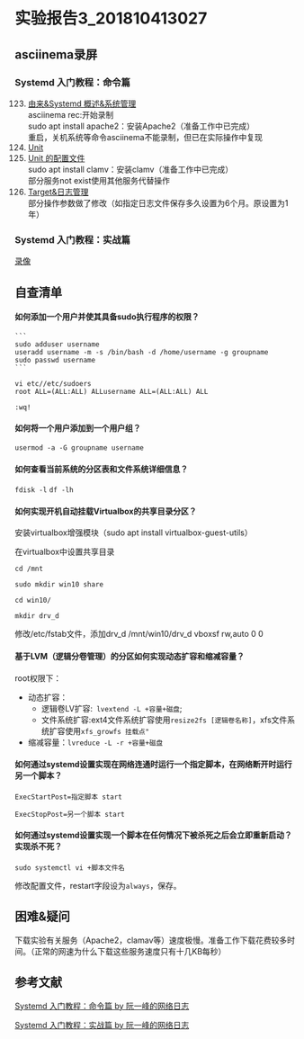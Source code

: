 # 实验报告3_201810413027
## asciinema录屏
### Systemd 入门教程：命令篇
123. [由来&Systemd 概述&系统管理](https://asciinema.org/a/yV90WwbOOPDgH9Dj44TuL74DC)   
asciinema rec:开始录制  
sudo apt install apache2：安装Apache2（准备工作中已完成）  
重启，关机系统等命令asciinema不能录制，但已在实际操作中复现    
4. [Unit]( https://asciinema.org/a/BouX3RmgGh1Zsf3MvT6wEl9x9
)  
5. [Unit 的配置文件]( https://asciinema.org/a/xUJyXtVNknEkjtKmX5V3cE69J
)  
sudo apt install clamv：安装clamv（准备工作中已完成）  
部分服务not exist使用其他服务代替操作    
67. [Target&日志管理](https://asciinema.org/a/VJs7uTT6maiThNRRvOTbEAcGK
)  
部分操作参数做了修改（如指定日志文件保存多久设置为6个月。原设置为1年）  


### Systemd 入门教程：实战篇
[录像]( https://asciinema.org/a/Vii6H5zAYUkYFfEAKGwddbkLL
)



## 自查清单
#### 如何添加一个用户并使其具备sudo执行程序的权限？
    ```
    sudo adduser username
    useradd username -m -s /bin/bash -d /home/username -g groupname
    sudo passwd username
    ```
```
vi etc//etc/sudoers
root ALL=(ALL:ALL) ALLusername ALL=(ALL:ALL) ALL
```
`:wq!`

#### 如何将一个用户添加到一个用户组？

`usermod -a -G groupname username`

#### 如何查看当前系统的分区表和文件系统详细信息？
 `fdisk -l`
  `df -lh`

#### 如何实现开机自动挂载Virtualbox的共享目录分区？
安装virtualbox增强模块（sudo apt install virtualbox-guest-utils）

在virtualbox中设置共享目录
```
cd /mnt

sudo mkdir win10 share

cd win10/

mkdir drv_d
```
修改/etc/fstab文件，添加drv_d /mnt/win10/drv_d vboxsf rw,auto 0 0
  
#### 基于LVM（逻辑分卷管理）的分区如何实现动态扩容和缩减容量？

 root权限下：
* 动态扩容：
  + 逻辑卷LV扩容:` lvextend -L +容量+磁盘`;
  + 文件系统扩容:ext4文件系统扩容使用`resize2fs [逻辑卷名称]`，xfs文件系统扩容使用`xfs_growfs 挂载点"`
* 缩减容量：`lvreduce -L -r +容量+磁盘`

#### 如何通过systemd设置实现在网络连通时运行一个指定脚本，在网络断开时运行另一个脚本？

`ExecStartPost=指定脚本 start`

`ExecStopPost=另一个脚本 start`

#### 如何通过systemd设置实现一个脚本在任何情况下被杀死之后会立即重新启动？实现杀不死？

`sudo systemctl vi +脚本文件名` 

修改配置文件，restart字段设为`always`，保存。
## 困难&疑问
下载实验有关服务（Apache2，clamav等）速度极慢。准备工作下载花费较多时间。（正常的网速为什么下载这些服务速度只有十几KB每秒）
## 参考文献
[Systemd 入门教程：命令篇 by 阮一峰的网络日志](http://www.ruanyifeng.com/blog/2016/03/systemd-tutorial-commands.html)

[Systemd 入门教程：实战篇 by 阮一峰的网络日志](http://www.ruanyifeng.com/blog/2016/03/systemd-tutorial-part-two.html)
